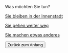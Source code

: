 <link rel="stylesheet" href="/Buchstadt-Leipzig/css/style.css">
<style>
.bgimg {
  background-image: url("https://upload.wikimedia.org/wikipedia/commons/4/44/Johann_Heinrich_Wilhelm_Tischbein_-_Goethe_in_der_roemischen_Campagna.jpg");
}
</style>

<div class="bgimg">
  <div class="question">
  <span class="border">Was möchten Sie tun?</span>
  </div>
  <div class="choices">
  <p><a href="z_ak.html" class="button border">Sie bleiben in der Innenstadt</a></p>
  <p><a href="z_sh.html" class="button border">Sie gehen weiter weg</a></p>
  <p><a href="z_hb.html" class="button border">Sie machen etwas anderes</a></p>
  </div>
</div>

<button type="button" onclick="window.location='/Buchstadt-Leipzig'">Zurück zum Anfang</button>
